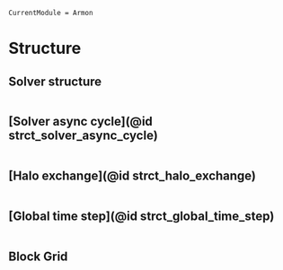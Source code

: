 ```@meta
CurrentModule = Armon
```

# Structure

## Solver structure

```@puml uml/structure.puml width=exact
```

## [Solver async cycle](@id strct_solver_async_cycle)

```@puml uml/async_cycle.puml width=exact
```

## [Halo exchange](@id strct_halo_exchange)

```@puml uml/halo_exchange.puml width=exact
```

## [Global time step](@id strct_global_time_step)

```@puml uml/global_time_step.puml width=exact
```

## Block Grid

```@puml uml/block_grid.puml width=exact
```
